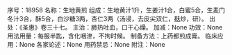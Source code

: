 序号：18958
名称：生地黄煎
组成：生地黄汁1升，生姜汁1合，白蜜5合，生麦门冬汁3合，酥5合，白沙糖3两，杏仁3两（汤浸，去皮尖双仁，麸炒，研）。
出处：《圣惠》卷三十七。
主治：肺热吐血，口干心燥。
加减：None
功效：None
用法用量：每服半匙，含化咽津，不拘时候。
制备方法：上药都煎成膏。
临床应用：None
各家论述：None
用药禁忌：None
附注：None
